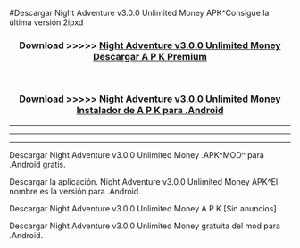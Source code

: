 #Descargar Night Adventure v3.0.0 Unlimited Money  APK^Consigue la última versión 2ipxd



<div align="center">
<h3>Download >>>>> <a href="https://es-sites.web.app/?es= Night Adventure v3.0.0 Unlimited Money ">Night Adventure v3.0.0 Unlimited Money  Descargar A P K Premium</a></h3><br>

<h3>Download >>>>> <a href="https://es-sites.web.app/?es= Night Adventure v3.0.0 Unlimited Money ">Night Adventure v3.0.0 Unlimited Money  Instalador de A P K para .Android</a></h3>
</div>


----------------------------------------------------------

----------------------------------------------------------

----------------------------------------------------------

Descargar Night Adventure v3.0.0 Unlimited Money  .APK^MOD^ para .Android gratis.

Descargar la aplicación. Night Adventure v3.0.0 Unlimited Money  APK^El nombre es la versión para .Android.

Descargar Night Adventure v3.0.0 Unlimited Money  A P K [Sin anuncios]

Descargar Night Adventure v3.0.0 Unlimited Money  gratuita del mod para .Android.